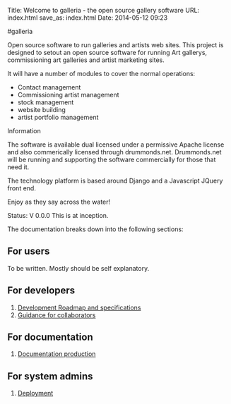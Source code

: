 Title: Welcome to galleria - the open source gallery software
URL: index.html
save_as: index.html
Date: 2014-05-12 09:23

#galleria

Open source software to run galleries and artists web sites.  This project is designed to setout an open source software for running Art gallerys, commissioning art galleries and artist marketing sites.

It will have a number of modules to cover the normal operations:

- Contact management
- Commissioning artist management
- stock management
- website building
- artist portfolio management

Information

The software is available dual licensed under a permissive Apache license and also commerically licensed through drummonds.net.  Drummonds.net will be running and supporting the software commercially for those that need it.

The technology platform is based around Django and a Javascript JQuery front end.

Enjoy as they say across the water!

Status:
V 0.0.0 This is at inception.

The documentation breaks down into the following sections:

## For users
To be written.  Mostly should be self explanatory.

## For developers
  1. [Development Roadmap and specifications][]
  1. [Guidance for collaborators][]

## For documentation
  1. [Documentation production][]

## For system admins

  1. [Deployment][]




[Development Roadmap and specifications]: http://drummonds.github.io/galleria/development-roadmap.html
[Deployment]: http://drummonds.github.io/galleria/deployment.html
[Documentation production]: http://drummonds.github.io/galleria/document-production.html
[Guidance for collaborators]: http://drummonds.github.io/galleria/submissions.html

